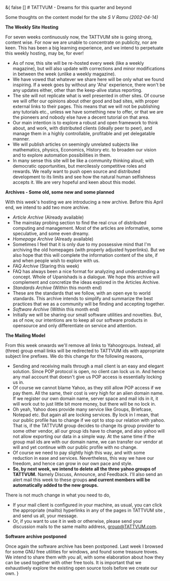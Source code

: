 &{<nil> false <nil> <nil> [] <nil> <nil> <nil> <nil> # TATTVUM - Dreams for this quarter and beyond

Some thoughts on the content model for the site
*S V Ramu (2002-04-14)*

**The Weekly Site Hosting**

For seven weeks continuously now, the TATTVUM site is going strong, content wise. For now we are unable to concentrate on publicity, nor are keen. This has been a big learning experience, and we intend to perpetuate this weekly hosting, may be, for ever!

*   As of now, this site will be re-hosted every week (like a weekly magazine), but will also update with corrections and minor modifications in between the week (unlike a weekly magazine).
*   We have vowed that whatever we share here will be only what we found inspiring. If a week goes by without any 'Aha' experience, there won't be any updates either, other than the keep-alive status reporting.
*   The site will not replicate what is well presented in other sites. Of course we will offer our opinions about other good and bad sites, with proper external links to their pages. This means that we will not be publishing any tutorials etc., unless we have something new to offer, or that we are the pioneers and nobody else have a decent tutorial on that area.
*   Our main intention is to explore a robust and open framework to think about, and work, with distributed clients (ideally peer to peer), and manage them in a highly controllable, profitable and yet delegatable manner.
*   We will publish articles on seemingly unrelated subjects like mathematics, physics, Economics, History etc. to broaden our vision and to explore automation possibilities in them.
*   In many sense this site will be like a community thinking aloud; with democratic opportunities, but mercilessly competitive roles and rewards. We really want to push open source and distributed development to its limits and see how the natural human selfishness accepts it. We are very hopeful and keen about this model.

**Archives - Some old, some new and some planned**

With this week's hosting we are introducing a new archive. Before this April end, we intend to add two more archive.

*   *Article Archive* (Already available)
*   The mainstay probing section to find the real crux of distributed computing and management. Most of the articles are informative, some speculative, and some even dreamy.
*   *Homepage Archive* (Already available)
*   Sometimes I feel that it is only due to my possessive mind that I'm archiving the old homepages (with properly adjusted hyperlinks). But we also hope that this will complete the information content of the site, if and when people wish to explore with us.
*   *FAQ Archive* (Staring this week)
*   FAQ has always been a nice format for analyzing and understanding a concept. Whole of Upanishads is a dialogue. We hope this archive will complement and concretize the ideas explored in the Articles Archive.
*   *Standards Archive* (Within this month end)
*   These are the standards that we follow, with an open eye to world standards. This archive intends to simplify and summarize the best practices that we as a community will be finding and accepting together.
*   *Software Archive* (Within this month end)
*   Initially we will be sharing our small software utilities and novelties. But, as of now, our intentions are to keep all our software products in opensource and only differentiate on service and attention.

**The Mailing Model**

From this week onwards we'll remove all links to Yahoogroups. Instead, all (three) group email links will be redirected to TATTVUM ids with appropriate subject line prefixes. We do this change for the following reasons,

*   Sending and receiving mails through a mail client is an easy and elegant solution. Since POP protocol is open, no client can lock us in. And hence any mail account that doesn't give us POP access is essentially locking us in.
*   Of course we cannot blame Yahoo, as they still allow POP access if we pay them. All the same, their cost is very high for an alien domain name. If we register our own domain name, server space and mail ids in it, it will work out to just little bit more money, but there will be no lock in.
*   Oh yeah, Yahoo does provide many service like Groups, Briefcase, Notepad etc. But again all are locking services. By lock in I mean, that our public profile has to change if we opt to stop our relation with yahoo. That is, if the TATTVUM group decides to change its group provider to some other vendor, all our group ids have to change, and also yahoo will not allow exporting our data in a simple way. At the same time if the group mail ids are with our domain name, we can transfer our vendor at will and yet continue with our public profile with no change.
*   Of course we need to pay slightly high this way, and with some reduction in ease and services. Nevertheless, this way we have our freedom, and hence can grow in our own pace and style.
*   **So, by next week, we intend to delete all the three yahoo groups of TATTVUM.** Namely Discuss, Announce, and Feedback. I'll also send an alert mail this week to these groups **and current members will be automatically added to the new groups.**

There is not much change in what you need to do,

*   If your mail client is configured in your machine, as usual, you can click the appropriate (mailto) hyperlinks in any of the pages in TATTVUM site , and send us all, your message.
*   Or, if you want to use it in web or otherwise, please send your discussion mails to the same mailto address, [group@TATTVUM.com](mailto:group@TATTVUM.com).

**Software archive postponed**

Once again the software archive has been postponed. Last week I browsed for some GNU free utilities for windows, and found some treasure troves. We intend to share them with you all, with some elaboration about how they can be used together with other free tools. It is important that we exhaustively explore the existing open source tools before we create our own.
}